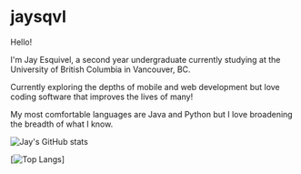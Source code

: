 # jaysqvl

Hello!

I'm Jay Esquivel, a second year undergraduate currently studying at the University of British Columbia in Vancouver, BC.

Currently exploring the depths of mobile and web development but love coding software that improves the lives of many!

My most comfortable languages are Java and Python but I love broadening the breadth of what I know.

![Jay's GitHub stats](https://github-readme-stats.vercel.app/api?username=jsqvl&hide=contribs,issues&show_icons=true&count_private=true&theme=dracula)

[![Top Langs](https://github-readme-stats.vercel.app/api/top-langs/?username=jsqvl&langs_count=5&layout=compact&theme=dracula)]

